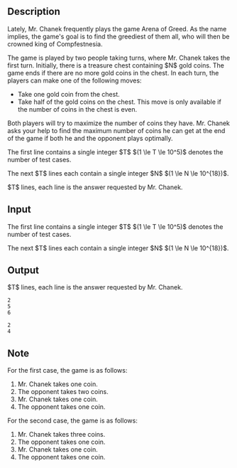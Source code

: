## Description

<div><p>Lately, Mr. Chanek frequently plays the game <span class="tex-font-style-bf">Arena of Greed</span>. As the name implies, the game's goal is to find the greediest of them all, who will then be crowned king of Compfestnesia.</p><p>The game is played by two people taking turns, where Mr. Chanek takes the first turn. Initially, there is a treasure chest containing $N$ gold coins. The game ends if there are no more gold coins in the chest. In each turn, the players can make one of the following moves:</p><ul> <li> Take one gold coin from the chest. </li><li> Take half of the gold coins on the chest. This move is only available if the number of coins in the chest is even. </li></ul><p>Both players will try to maximize the number of coins they have. Mr. Chanek asks your help to find the maximum number of coins he can get at the end of the game if both he and the opponent plays optimally.</p></div><div class="input-specification"><p>The first line contains a single integer $T$ $(1 \le T \le 10^5)$ denotes the number of test cases.</p><p>The next $T$ lines each contain a single integer $N$ $(1 \le N \le 10^{18})$.</p></div><div class="output-specification"><p>$T$ lines, each line is the answer requested by Mr. Chanek.</p></div>

## Input

<p>The first line contains a single integer $T$ $(1 \le T \le 10^5)$ denotes the number of test cases.</p><p>The next $T$ lines each contain a single integer $N$ $(1 \le N \le 10^{18})$.</p>

## Output

<p>$T$ lines, each line is the answer requested by Mr. Chanek.</p>





```input1
2
5
6
```




```output1
2
4
```



## Note

<p>For the first case, the game is as follows: </p><ol> <li> Mr. Chanek takes one coin. </li><li> The opponent takes two coins. </li><li> Mr. Chanek takes one coin. </li><li> The opponent takes one coin. </li></ol><p>For the second case, the game is as follows: </p><ol> <li> Mr. Chanek takes three coins. </li><li> The opponent takes one coin. </li><li> Mr. Chanek takes one coin. </li><li> The opponent takes one coin. </li></ol>
